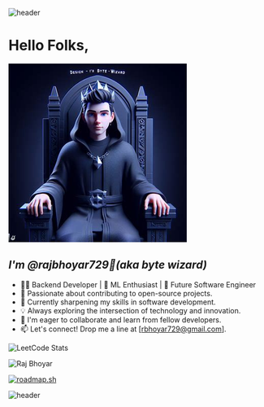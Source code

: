 ![header](https://capsule-render.vercel.app/api?type=wave&color=gradient&height=200&section=header&text=Welcome&fontSize=90)
<script src="https://platform.linkedin.com/badges/js/profile.js" async defer type="text/javascript"></script>

# Hello Folks,
 ![alt text][id] 
## *I'm @rajbhoyar729👋(aka byte wizard)* 

[id]:./oig.jpeg


+ 👨‍💻 Backend Developer | 🤖 ML Enthusiast | 🚀 Future Software Engineer
+ 🔭 Passionate about contributing to open-source projects.
+ 🌱 Currently sharpening my skills in software development.
+ 💡 Always exploring the intersection of technology and innovation.
+ 💞️ I'm eager to collaborate and learn from fellow developers.
+ 📫 Let's connect! Drop me a line at [rbhoyar729@gmail.com].
  
![LeetCode Stats](https://leetcard.jacoblin.cool/raj729?theme=dark&font=Rufina&ext=heatmap)

![Raj Bhoyar](https://in.linkedin.com/in/raj-bhoyar-b597b416a?trk=profile-badge)

[![roadmap.sh](https://api.roadmap.sh/v1-badge/wide/64f3db3eb128dce3cba2331f?variant=dark&roadmaps=full-stack%2Cpython%2Cai-data-scientist%2Cfrontend)](https://roadmap.sh) 

![header](https://capsule-render.vercel.app/api?type=wave&color=gradient&height=200&section=footer&text=Thank%20You&fontSize=90) 

